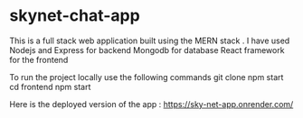 # skynet-chat-app
This is a full stack web application built using the MERN stack .
I have used 
Nodejs and Express for backend 
Mongodb for database
React framework for the frontend 

To run the project locally use the following commands 
git clone <url of the repository>
npm start
cd frontend
npm start

Here is the deployed version of the app : https://sky-net-app.onrender.com/
